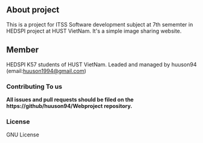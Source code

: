 ## About project
This is a project for ITSS Software development subject at 7th sememter in HEDSPI project at HUST VietNam. 
It's a simple image sharing website.

## Member

HEDSPI K57 students of HUST VietNam.
Leaded and managed by huuson94 (email:huuson1994@gmail.com)

### Contributing To us

**All issues and pull requests should be filed on the https://github/huuson94/Webproject repository.**

### License
GNU License
